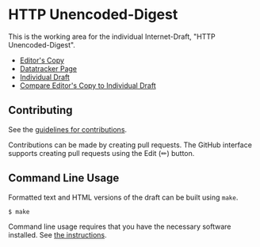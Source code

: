 # HTTP Unencoded-Digest

This is the working area for the individual Internet-Draft, "HTTP Unencoded-Digest".

* [Editor's Copy](https://LPardue.github.io/draft-pardue-http-identity-digest/#go.draft-pardue-httpbis-identity-digest.html)
* [Datatracker Page](https://datatracker.ietf.org/doc/draft-pardue-httpbis-identity-digest)
* [Individual Draft](https://datatracker.ietf.org/doc/html/draft-pardue-httpbis-identity-digest)
* [Compare Editor's Copy to Individual Draft](https://LPardue.github.io/draft-pardue-http-identity-digest/#go.draft-pardue-httpbis-identity-digest.diff)


## Contributing

See the
[guidelines for contributions](https://github.com/LPardue/draft-pardue-http-identity-digest/blob/main/CONTRIBUTING.md).

Contributions can be made by creating pull requests.
The GitHub interface supports creating pull requests using the Edit (✏) button.


## Command Line Usage

Formatted text and HTML versions of the draft can be built using `make`.

```sh
$ make
```

Command line usage requires that you have the necessary software installed.  See
[the instructions](https://github.com/martinthomson/i-d-template/blob/main/doc/SETUP.md).

